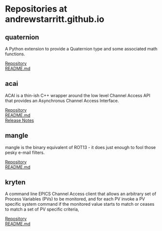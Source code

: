# Repositories at andrewstarritt.github.io

## quaternion

A Python extension to provide a Quaternion type and some associated math functions.

[Repository](https://github.com/andrewstarritt/quaternion)<br>
[README.md](https://github.com/andrewstarritt/quaternion/blob/master/README.md)


## acai

ACAI is a thin-ish C++ wrapper around the low level Channel Access API that provides an Asynchronus Channel Access Interface.

[Repository](https://github.com/andrewstarritt/acai)<br>
[README.md](https://github.com/andrewstarritt/acai/blob/master/README.md)<br>
[Release Notes](https://github.com/andrewstarritt/acai/blob/master/documentation/release_notes.md)


## mangle

mangle is the binary equivalent of ROT13 - it does just enough to fool those pesky e-mail filters.

[Repository](https://github.com/andrewstarritt/mangle)<br>
[README.md](https://github.com/andrewstarritt/mangle/blob/master/README.md)


## kryten

A command line EPICS Channel Access client that allows an arbitrary set of Process
Variables (PVs) to be monitored, and for each PV invoke a PV specific system command
if the monitored value starts to match or ceases to match a set of PV specific criteria,

[Repository](https://github.com/andrewstarritt/kryten)<br>
[README.md](https://github.com/andrewstarritt/kryten/blob/master/README.md)
